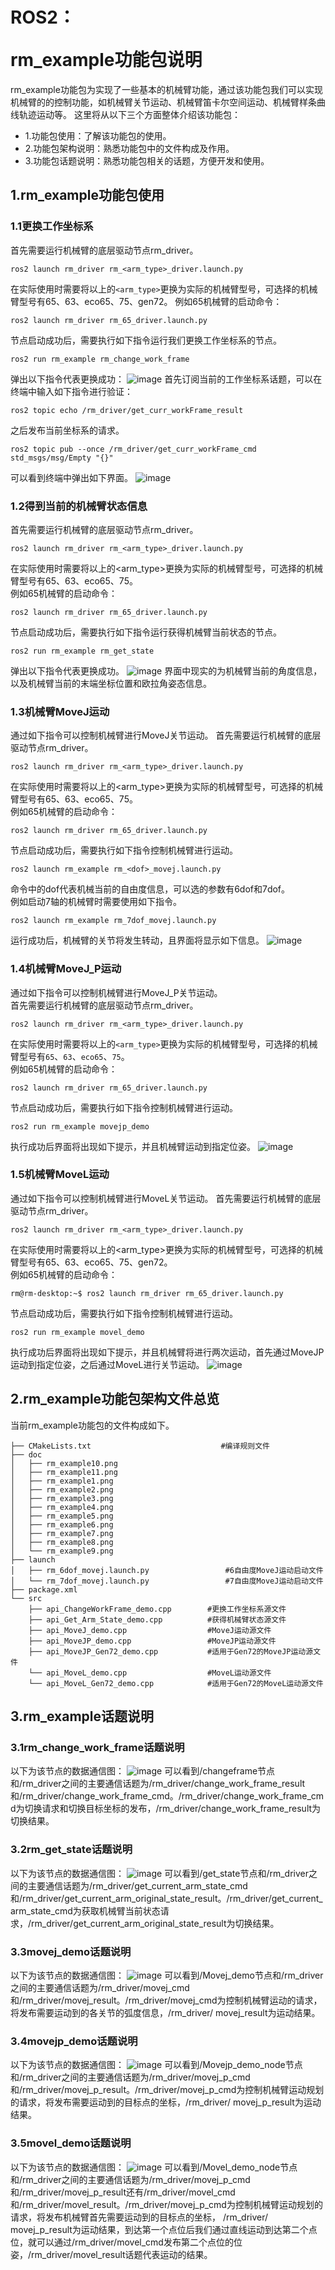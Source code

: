 # <p class="hidden">ROS2：</p>rm_example功能包说明

rm_example功能包为实现了一些基本的机械臂功能，通过该功能包我们可以实现机械臂的的控制功能，如机械臂关节运动、机械臂笛卡尔空间运动、机械臂样条曲线轨迹运动等。
这里将从以下三个方面整体介绍该功能包：

* 1.功能包使用：了解该功能包的使用。
* 2.功能包架构说明：熟悉功能包中的文件构成及作用。
* 3.功能包话题说明：熟悉功能包相关的话题，方便开发和使用。  

## 1.rm_example功能包使用

### 1.1更换工作坐标系

首先需要运行机械臂的底层驱动节点rm_driver。

```
ros2 launch rm_driver rm_<arm_type>_driver.launch.py
```

在实际使用时需要将以上的`<arm_type>`更换为实际的机械臂型号，可选择的机械臂型号有65、63、eco65、75、gen72。
例如65机械臂的启动命令：

```
ros2 launch rm_driver rm_65_driver.launch.py
```

节点启动成功后，需要执行如下指令运行我们更换工作坐标系的节点。

```
ros2 run rm_example rm_change_work_frame
```

弹出以下指令代表更换成功：
![image](doc/rm_example11.png)
首先订阅当前的工作坐标系话题，可以在终端中输入如下指令进行验证：

```
ros2 topic echo /rm_driver/get_curr_workFrame_result
```

之后发布当前坐标系的请求。

```
ros2 topic pub --once /rm_driver/get_curr_workFrame_cmd std_msgs/msg/Empty "{}"
```

可以看到终端中弹出如下界面。
![image](doc/rm_example1.png)

### 1.2得到当前的机械臂状态信息

首先需要运行机械臂的底层驱动节点rm_driver。

```
ros2 launch rm_driver rm_<arm_type>_driver.launch.py
```

在实际使用时需要将以上的<arm_type>更换为实际的机械臂型号，可选择的机械臂型号有65、63、eco65、75。  
例如65机械臂的启动命令：

```
ros2 launch rm_driver rm_65_driver.launch.py
```

节点启动成功后，需要执行如下指令运行获得机械臂当前状态的节点。

```
ros2 run rm_example rm_get_state
```

弹出以下指令代表更换成功。
![image](doc/rm_example2.png)
界面中现实的为机械臂当前的角度信息，以及机械臂当前的末端坐标位置和欧拉角姿态信息。

### 1.3机械臂MoveJ运动

通过如下指令可以控制机械臂进行MoveJ关节运动。
首先需要运行机械臂的底层驱动节点rm_driver。

```
ros2 launch rm_driver rm_<arm_type>_driver.launch.py
```

在实际使用时需要将以上的<arm_type>更换为实际的机械臂型号，可选择的机械臂型号有65、63、eco65、75。  
例如65机械臂的启动命令：

```
ros2 launch rm_driver rm_65_driver.launch.py
```

节点启动成功后，需要执行如下指令控制机械臂进行运动。

```
ros2 launch rm_example rm_<dof>_movej.launch.py
```

命令中的dof代表机械当前的自由度信息，可以选的参数有6dof和7dof。  
例如启动7轴的机械臂时需要使用如下指令。

```
ros2 launch rm_example rm_7dof_movej.launch.py
```

运行成功后，机械臂的关节将发生转动，且界面将显示如下信息。
![image](doc/rm_example3.png)

### 1.4机械臂MoveJ_P运动

通过如下指令可以控制机械臂进行MoveJ_P关节运动。  
首先需要运行机械臂的底层驱动节点rm_driver。

```
ros2 launch rm_driver rm_<arm_type>_driver.launch.py
```

在实际使用时需要将以上的`<arm_type>`更换为实际的机械臂型号，可选择的机械臂型号有`65`、`63`、`eco65`、`75`。  
例如65机械臂的启动命令：

```
ros2 launch rm_driver rm_65_driver.launch.py
```

节点启动成功后，需要执行如下指令控制机械臂进行运动。

```
ros2 run rm_example movejp_demo
```

执行成功后界面将出现如下提示，并且机械臂运动到指定位姿。
![image](doc/rm_example4.png)

### 1.5机械臂MoveL运动

通过如下指令可以控制机械臂进行MoveL关节运动。
首先需要运行机械臂的底层驱动节点rm_driver。

```
ros2 launch rm_driver rm_<arm_type>_driver.launch.py
```

在实际使用时需要将以上的<arm_type>更换为实际的机械臂型号，可选择的机械臂型号有65、63、eco65、75、gen72。  
例如65机械臂的启动命令：

```
rm@rm-desktop:~$ ros2 launch rm_driver rm_65_driver.launch.py
```

节点启动成功后，需要执行如下指令控制机械臂进行运动。

```
ros2 run rm_example movel_demo
```

执行成功后界面将出现如下提示，并且机械臂将进行两次运动，首先通过MoveJP运动到指定位姿，之后通过MoveL进行关节运动。
![image](doc/rm_example5.png)

## 2.rm_example功能包架构文件总览

当前rm_example功能包的文件构成如下。

```
├── CMakeLists.txt                             #编译规则文件
├── doc
│   ├── rm_example10.png
│   ├── rm_example11.png
│   ├── rm_example1.png
│   ├── rm_example2.png
│   ├── rm_example3.png
│   ├── rm_example4.png
│   ├── rm_example5.png
│   ├── rm_example6.png
│   ├── rm_example7.png
│   ├── rm_example8.png
│   └── rm_example9.png
├── launch
│   ├── rm_6dof_movej.launch.py                 #6自由度MoveJ运动启动文件
│   └── rm_7dof_movej.launch.py                 #7自由度MoveJ运动启动文件
├── package.xml
└── src
    ├── api_ChangeWorkFrame_demo.cpp        #更换工作坐标系源文件
    ├── api_Get_Arm_State_demo.cpp          #获得机械臂状态源文件
    ├── api_MoveJ_demo.cpp                  #MoveJ运动源文件
    ├── api_MoveJP_demo.cpp                 #MoveJP运动源文件
    ├── api_MoveJP_Gen72_demo.cpp           #适用于Gen72的MoveJP运动源文件
    └── api_MoveL_demo.cpp                  #MoveL运动源文件
    └── api_MoveL_Gen72_demo.cpp            #适用于Gen72的MoveL运动源文件
```

## 3.rm_example话题说明

### 3.1rm_change_work_frame话题说明

以下为该节点的数据通信图：
![image](doc/rm_example6.png)
可以看到/changeframe节点和/rm_driver之间的主要通信话题为/rm_driver/change_work_frame_result和/rm_driver/change_work_frame_cmd。/rm_driver/change_work_frame_cmd为切换请求和切换目标坐标的发布，/rm_driver/change_work_frame_result为切换结果。

### 3.2rm_get_state话题说明

以下为该节点的数据通信图：
![image](doc/rm_example7.png)
可以看到/get_state节点和/rm_driver之间的主要通信话题为/rm_driver/get_current_arm_state_cmd和/rm_driver/get_current_arm_original_state_result。/rm_driver/get_current_arm_state_cmd为获取机械臂当前状态请求，/rm_driver/get_current_arm_original_state_result为切换结果。

### 3.3movej_demo话题说明

以下为该节点的数据通信图：
![image](doc/rm_example8.png)
可以看到/Movej_demo节点和/rm_driver之间的主要通信话题为/rm_driver/movej_cmd和/rm_driver/movej_result。/rm_driver/movej_cmd为控制机械臂运动的请求，将发布需要运动到的各关节的弧度信息，/rm_driver/ movej_result为运动结果。

### 3.4movejp_demo话题说明

以下为该节点的数据通信图：
![image](doc/rm_example9.png)
可以看到/Movejp_demo_node节点和/rm_driver之间的主要通信话题为/rm_driver/movej_p_cmd和/rm_driver/movej_p_result。/rm_driver/movej_p_cmd为控制机械臂运动规划的请求，将发布需要运动到的目标点的坐标，/rm_driver/ movej_p_result为运动结果。

### 3.5movel_demo话题说明

以下为该节点的数据通信图：
![image](doc/rm_example10.png)
可以看到/Movel_demo_node节点和/rm_driver之间的主要通信话题为/rm_driver/movej_p_cmd和/rm_driver/movej_p_result还有/rm_driver/movel_cmd和/rm_driver/movel_result。/rm_driver/movej_p_cmd为控制机械臂运动规划的请求，将发布机械臂首先需要运动到的目标点的坐标， /rm_driver/ movej_p_result为运动结果，到达第一个点位后我们通过直线运动到达第二个点位，就可以通过/rm_driver/movel_cmd发布第二个点位的位姿，/rm_driver/movel_result话题代表运动的结果。
